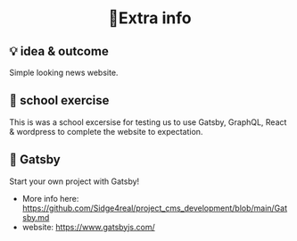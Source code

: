 <h1 align="center">📝Extra info</h1>

## 💡 idea & outcome
<p>Simple looking news website.</p>

## 🏫 school exercise
This is was a school excersise for testing us to use Gatsby, GraphQL, React & wordpress to complete the website to expectation.

## 🚀 Gatsby
Start your own project with Gatsby! 
- More info here: https://github.com/Sidge4real/project_cms_development/blob/main/Gatsby.md
- website: https://www.gatsbyjs.com/
